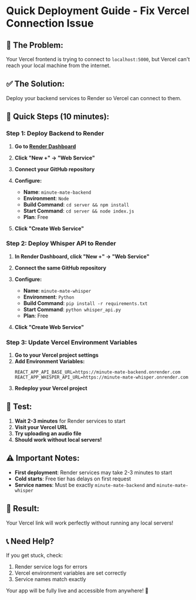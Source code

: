 # Quick Deployment Guide - Fix Vercel Connection Issue

## 🚨 **The Problem:**
Your Vercel frontend is trying to connect to `localhost:5000`, but Vercel can't reach your local machine from the internet.

## ✅ **The Solution:**
Deploy your backend services to Render so Vercel can connect to them.

## 🚀 **Quick Steps (10 minutes):**

### **Step 1: Deploy Backend to Render**

1. **Go to [Render Dashboard](https://dashboard.render.com/)**
2. **Click "New +" → "Web Service"**
3. **Connect your GitHub repository**
4. **Configure:**
   - **Name**: `minute-mate-backend`
   - **Environment**: `Node`
   - **Build Command**: `cd server && npm install`
   - **Start Command**: `cd server && node index.js`
   - **Plan**: Free

5. **Click "Create Web Service"**

### **Step 2: Deploy Whisper API to Render**

1. **In Render Dashboard, click "New +" → "Web Service"**
2. **Connect the same GitHub repository**
3. **Configure:**
   - **Name**: `minute-mate-whisper`
   - **Environment**: `Python`
   - **Build Command**: `pip install -r requirements.txt`
   - **Start Command**: `python whisper_api.py`
   - **Plan**: Free

4. **Click "Create Web Service"**

### **Step 3: Update Vercel Environment Variables**

1. **Go to your Vercel project settings**
2. **Add Environment Variables:**
   ```
   REACT_APP_API_BASE_URL=https://minute-mate-backend.onrender.com
   REACT_APP_WHISPER_API_URL=https://minute-mate-whisper.onrender.com
   ```
3. **Redeploy your Vercel project**

## 🧪 **Test:**

1. **Wait 2-3 minutes** for Render services to start
2. **Visit your Vercel URL**
3. **Try uploading an audio file**
4. **Should work without local servers!**

## ⚠️ **Important Notes:**

- **First deployment**: Render services may take 2-3 minutes to start
- **Cold starts**: Free tier has delays on first request
- **Service names**: Must be exactly `minute-mate-backend` and `minute-mate-whisper`

## 🎯 **Result:**

Your Vercel link will work perfectly without running any local servers!

## 📞 **Need Help?**

If you get stuck, check:
1. Render service logs for errors
2. Vercel environment variables are set correctly
3. Service names match exactly

Your app will be fully live and accessible from anywhere! 🎉 